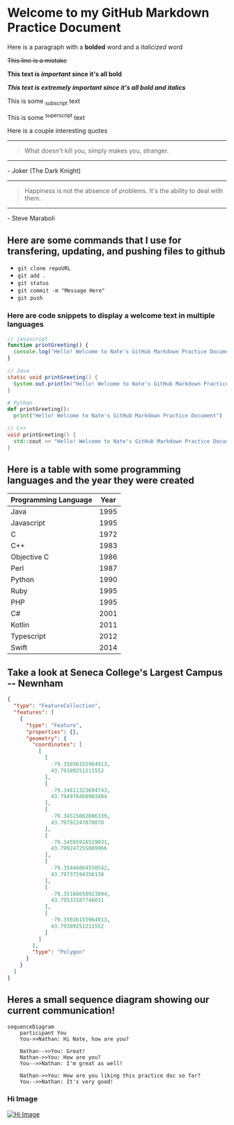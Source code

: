 # Welcome to my GitHub Markdown Practice Document

Here is a paragraph with a **bolded** word and a _italicized_ word

~~This line is a mistake~~

**This text is _important_ since it's all bold**

***This text is extremely important since it's all bold and italics***

This is some <sub>subscript</sub> text

This is some <sup>superscript</sup> text

Here is a couple interesting quotes

---
> What doesn't kill you, simply makes you, stranger.
---
<p>- Joker (The Dark Knight)</p>

---
> Happiness is not the absence of problems. It's the ability to deal with them.
---
<p>- Steve Maraboli</p>


<h2>Here are some commands that I use for transfering, updating, and pushing files to github</h2>

- `git clone repoURL`
- `git add .`
- `git status`
- `git commit -m "Message Here"`
- `git push`

<h3>Here are code snippets to display a welcome text in multiple languages</h3>

``` javascript
// javascript
function printGreeting() {
  console.log("Hello! Welcome to Nate's GitHub Markdown Practice Document");
}
```

``` java
// Java
static void printGreeting() {
  System.out.println("Hello! Welcome to Nate's GitHub Markdown Practice Document");
}
```

``` python
# Python
def printGreeting():
  print("Hello! Welcome to Nate's GitHub Markdown Practice Document")
```

``` cpp
// C++
void printGreeting() {
  std::cout << "Hello! Welcome to Nate's GitHub Markdown Practice Document" << std::endl;
}
```

## Here is a table with some programming languages and the year they were created

| **Programming Language** | **Year** |
| --- | --- |
| Java | 1995 |
| Javascript | 1995 |
| C | 1972 |
| C++ | 1983 |
| Objective C | 1986 |
| Perl | 1987 |
| Python | 1990 |
| Ruby | 1995 |
| PHP | 1995 |
| C# | 2001 |
| Kotlin | 2011 |
| Typescript | 2012 |
| Swift | 2014 |

## Take a look at Seneca College's Largest Campus -- Newnham

```geojson
{
  "type": "FeatureCollection",
  "features": [
    {
      "type": "Feature",
      "properties": {},
      "geometry": {
        "coordinates": [
          [
            [
              -79.35036155964913,
              43.79389251211552
            ],
            [
              -79.34611323694743,
              43.794976460903484
            ],
            [
              -79.34515062606339,
              43.79792247878078
            ],
            [
              -79.34595916529031,
              43.799247255089966
            ],
            [
              -79.35446864550542,
              43.79737594356138
            ],
            [
              -79.35188650923894,
              43.79533187746031
            ],
            [
              -79.35036155964913,
              43.79389251211552
            ]
          ]
        ],
        "type": "Polygon"
      }
    }
  ]
}
```


## Heres a small sequence diagram showing our current communication!

```mermaid
sequenceDiagram
    participant You
    You->>Nathan: Hi Nate, how are you?

    Nathan-->>You: Great!
    Nathan->>You: How are you?
    You-->>Nathan: I'm great as well!
    
    Nathan->>You: How are you liking this practice doc so far?
    You-->>Nathan: It's very good!
```


### Hi Image

[![Hi Image](https://s3-eu-west-1.amazonaws.com/tpd/logos/609e3732d83b3800019451d5/0x0.png "Hand waving Hi with Hi text and fingers")](https://www.merriam-webster.com/dictionary/hi "Link to definition of Hi")

